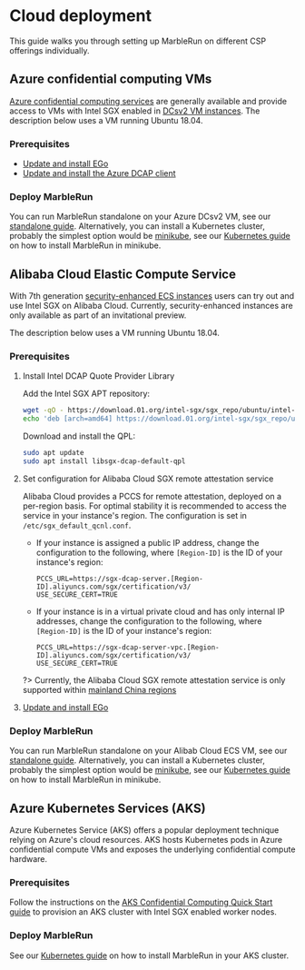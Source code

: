 # Cloud deployment

This guide walks you through setting up MarbleRun on different CSP offerings individually.

## Azure confidential computing VMs

[Azure confidential computing services](https://azure.microsoft.com/en-us/solutions/confidential-compute/) are generally available and provide access to VMs with Intel SGX enabled in [DCsv2 VM instances](https://docs.microsoft.com/en-us/azure/virtual-machines/dcv2-series).
The description below uses a VM running Ubuntu 18.04.

### Prerequisites

* [Update and install EGo](https://github.com/edgelesssys/ego#install)
* [Update and install the Azure DCAP client](https://docs.microsoft.com/en-us/azure/confidential-computing/quick-create-portal#3-install-the-intel-and-open-enclave-packages-and-dependencies)

### Deploy MarbleRun

You can run MarbleRun standalone on your Azure DCsv2 VM, see our [standalone guide](deployment/standalone.md).
Alternatively, you can install a Kubernetes cluster, probably the simplest option would be [minikube](https://minikube.sigs.k8s.io/docs/start/), see our [Kubernetes guide](deployment/kubernetes.md) on how to install MarbleRun in minikube.

## Alibaba Cloud Elastic Compute Service

With 7th generation [security-enhanced ECS instances](https://www.alibabacloud.com/help/doc-detail/207734.htm) users can try out and use Intel SGX on Alibaba Cloud.
Currently, security-enhanced instances are only available as part of an invitational preview.

The description below uses a VM running Ubuntu 18.04.

### Prerequisites

1. Install Intel DCAP Quote Provider Library

    Add the Intel SGX APT repository:
    ```bash
    wget -qO - https://download.01.org/intel-sgx/sgx_repo/ubuntu/intel-sgx-deb.key | sudo apt-key add -
    echo 'deb [arch=amd64] https://download.01.org/intel-sgx/sgx_repo/ubuntu bionic main' | sudo tee /etc/apt/sources.list.d/intel-sgx.list
    ```

    Download and install the QPL:
    ```bash
    sudo apt update
    sudo apt install libsgx-dcap-default-qpl
    ```

1. Set configuration for Alibaba Cloud SGX remote attestation service

    Alibaba Cloud provides a PCCS for remote attestation, deployed on a per-region basis. For optimal stability it is recommended to access the service in your instance's region.
    The configuration is set in `/etc/sgx_default_qcnl.conf`.

    * If your instance is assigned a public IP address, change the configuration to the following, where `[Region-ID]` is the ID of your instance's region:
        ```
        PCCS_URL=https://sgx-dcap-server.[Region-ID].aliyuncs.com/sgx/certification/v3/
        USE_SECURE_CERT=TRUE
        ```

    * If your instance is in a virtual private cloud and has only internal IP addresses, change the configuration to the following, where `[Region-ID]` is the ID of your instance's region:
        ```
        PCCS_URL=https://sgx-dcap-server-vpc.[Region-ID].aliyuncs.com/sgx/certification/v3/
        USE_SECURE_CERT=TRUE
        ```

    ?> Currently, the Alibaba Cloud SGX remote attestation service is only supported within [mainland China regions](https://www.alibabacloud.com/help/doc-detail/40654.htm#concept-2459516)

1. [Update and install EGo](https://github.com/edgelesssys/ego#install)

### Deploy MarbleRun

You can run MarbleRun standalone on your Alibab Cloud ECS VM, see our [standalone guide](deployment/standalone.md).
Alternatively, you can install a Kubernetes cluster, probably the simplest option would be [minikube](https://minikube.sigs.k8s.io/docs/start/), see our [Kubernetes guide](deployment/kubernetes.md) on how to install MarbleRun in minikube.

## Azure Kubernetes Services (AKS)

Azure Kubernetes Service (AKS) offers a popular deployment technique relying on
Azure's cloud resources. AKS hosts Kubernetes pods in Azure confidential compute
VMs and exposes the underlying confidential compute hardware.

### Prerequisites

Follow the instructions on the [AKS Confidential Computing Quick Start guide](https://docs.microsoft.com/en-us/azure/confidential-computing/confidential-nodes-aks-get-started)
to provision an AKS cluster with Intel SGX enabled worker nodes.

### Deploy MarbleRun

See our [Kubernetes guide](deployment/kubernetes.md) on how to install MarbleRun in your AKS cluster.
